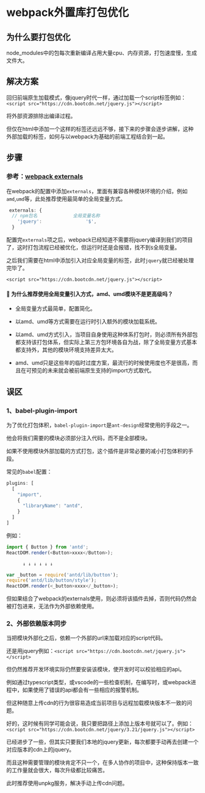 # webpack外置库打包优化

## 为什么要打包优化

node_modules中的包每次重新编译占用大量cpu、内存资源，打包速度慢，生成文件大。

## 解决方案

回归前端原生加载模式，像jquery时代一样，通过加载一个script标签例如：`<script src="https://cdn.bootcdn.net/jquery.js"></script>`

将外部资源排除出编译过程。

但仅在html中添加一个这样的标签还远远不够，接下来的步骤会逐步讲解，这种外部加载的标签，如何与以webpack为基础的前端工程结合到一起。

## 步骤

### 参考：[webpack externals](https://webpack.js.org/configuration/externals/)

在webpack的配置中添加`externals`，里面有兼容各种模块环境的介绍，例如`amd`,`umd`等，此处推荐使用最简单的全局变量方式。

```javascript
 externals: {
  // npm包名             全局变量名称
    'jquery':                '$',
  }
```

配置完`externals`项之后，webpack已经知道不需要将jquery编译到我们的项目了，这时打包流程已经被优化，但运行时还是会报错，找不到`$`全局变量。

之后我们需要在html中添加引入对应全局变量的标签，此时`jquery`就已经被处理完毕了。

`<script src="https://cdn.bootcdn.net/jquery.js"></script>`

#### 🧐 为什么推荐使用全局变量引入方式，amd、umd模块不是更高级吗？

* 全局变量方式最简单，配置简化。

* 以amd、umd等方式需要在运行时引入额外的模块加载系统。

* 以amd、umd方式引入，当项目自身使用这种体系打包时，则必须所有外部包都支持该打包体系，但实际上第三方包环境各自为战，除了全局变量方式基本都支持外，其他的模块环境支持差异太大。

* amd、umd只是这些年的临时过度方案，最流行的时候使用度也不是很高，而且在可预见的未来就会被前端原生支持的import方式取代。

## 误区

### 1、babel-plugin-import

为了优化打包体积，`babel-plugin-import`是`ant-design`经常使用的手段之一。

他会将我们需要的模块必须部分注入代码，而不是全部模块。

如果不使用模块外部加载的方式打包，这个插件是非常必要的减小打包体积的手段。

常见的`babel`配置：

```typescript
plugins: [
  [
    "import",
    {
      "libraryName": "antd",
    }
  ]
]
```

例如：

```javascript
import { Button } from 'antd';
ReactDOM.render(<Button>xxxx</Button>);

      ↓ ↓ ↓ ↓ ↓ ↓

var _button = require('antd/lib/button');
require('antd/lib/button/style');
ReactDOM.render(<_button>xxxx</_button>);
```

但如果结合了webpack的externals使用，则必须将该插件去掉，否则代码仍然会被打包进来，无法作为外部依赖使用。

### 2、外部依赖版本同步

当把模块外部化之后，依赖一个外部的url来加载对应的script代码。

还是用jquery例如：`<script src="https://cdn.bootcdn.net/jquery.js"></script>`

但仍然推荐开发环境实际仍然要安装该模块，使开发时可以校验相应的api。

例如通过typescript类型，或vscode的一些检查机制，在编写时，或webpack进程中，如果使用了错误的api都会有一些相应的报警机制。

但这种随意上传cdn的行为很容易造成当前项目与远程加载模块版本不一致的问题。

好的，这时候有同学可能会说，我只要把路径上添加上版本号就可以了。例如：
`<script src="https://cdn.bootcdn.net/jquery/3.21/jquery.js"></script>`

已经进步了一些，但其实只要我们本地的jquery更新，每次都要手动再去创建一个对应版本的cdn上的jquery。

而且这种需要管理的模块肯定不只一个，在多人协作的项目中，这种保持版本一致的工作量就会很大，每次升级都比较痛苦。

此时推荐使用unpkg服务，解决手动上传cdn问题。
